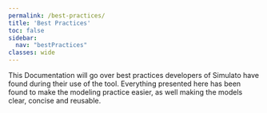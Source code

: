 ```yaml
---
permalink: /best-practices/
title: 'Best Practices'
toc: false
sidebar:
  nav: "bestPractices"
classes: wide
---
```


This Documentation will go over best practices developers of Simulato have found during their use of the tool. Everything presented here has been found to make the modeling practice easier, as well making the models clear, concise and reusable.